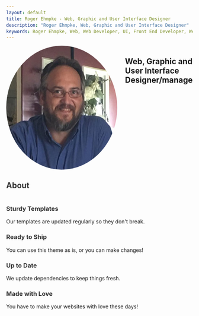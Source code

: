 ```yaml
---
layout: default
title: Roger Ehmpke - Web, Graphic and User Interface Designer
description: "Roger Ehmpke, Web, Graphic and User Interface Designer"
keywords: Roger Ehmpke, Web, Web Developer, UI, Front End Developer, Web Designer,
---
```

<section class="hero-shot">
  <div class="row space-top double">
    <div class="column small-centered large-centered">
      <div class="columns">
        <img src="/assets/img/roger.jpg" style="border-radius: 50%;border: 0 solid white;margin:0 auto;"/>
        <h2>Web, Graphic and User Interface Designer/manager</h2>
        <p>I find solutions to web design problems. I live and breath html, css, and javascript. I work for Kankakee Community College as the <a href="http://www.kcc.edu">KCC.edu</a> web manager.</p>
        <p>I've use over 20 years of web design to address design problems</p>
        <p>I'm currently available for part-time/contract work and web development opportunities.
​​​​​​​Contact me or reach out via Social Media.</p>
      </div>
      <div class="large-5 medium-5 columns">
      </div>
    </div>
  </div>
</section>
<section id="why">
    <div class="container">
        <div class="row">
          <div class="column">
            <div class="columns large-12 text-center">
                <h2 class="section-heading" style="color:#333333;">About</h2>
                <hr class="primary">
                <br>
            </div>
          </div>
        </div>
    </div>
    <div class="container">
        <div class="row">
            <div class="col-lg-3 col-md-6 text-center">
                <div class="service-box">
                    <i class="fa fa-4x fa-diamond wow bounceIn text-primary" style="color:#fdcc52;"></i>
                    <h3 style="color:#333333;">Sturdy Templates</h3>
                    <p class="text-muted">Our templates are updated regularly so they don't break.</p>
                </div>
            </div>
            <div class="col-lg-3 col-md-6 text-center">
                <div class="service-box">
                    <i class="fa fa-4x fa-paper-plane wow bounceIn text-primary" style="color:#fdcc52;" data-wow-delay=".1s"></i>
                    <h3 style="color:#333333;">Ready to Ship</h3>
                    <p class="text-muted">You can use this theme as is, or you can make changes!</p>
                </div>
            </div>
            <div class="col-lg-3 col-md-6 text-center">
                <div class="service-box">
                    <i class="fa fa-4x fa-newspaper-o wow bounceIn text-primary" style="color:#fdcc52;" data-wow-delay=".2s"></i>
                    <h3 style="color:#333333;">Up to Date</h3>
                    <p class="text-muted">We update dependencies to keep things fresh.</p>
                </div>
            </div>
            <div class="col-lg-3 col-md-6 text-center">
                <div class="service-box">
                    <i class="fa fa-4x fa-heart wow bounceIn text-primary" style="color:#fdcc52;" data-wow-delay=".3s"></i>
                    <h3 style="color:#333333;">Made with Love</h3>
                    <p class="text-muted">You have to make your websites with love these days!</p>
                </div>
            </div>
        </div>
    </div>
</section>
